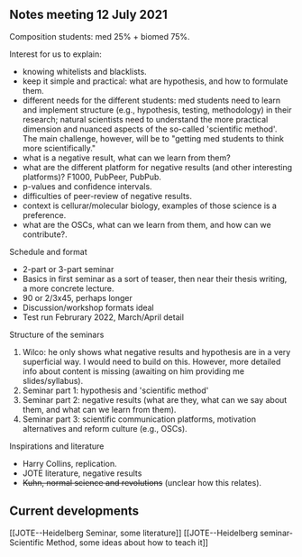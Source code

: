 
## Notes meeting 12 July 2021

Composition students: med 25% + biomed 75%.

Interest for us to explain:
- knowing whitelists and blacklists.
- keep it simple and practical: what are hypothesis, and how to formulate them.
- different needs for the different students: med students need to learn and implement structure (e.g., hypothesis, testing, methodology) in their research; natural scientists need to understand the more practical dimension and nuanced aspects of the so-called 'scientific method'. The main challenge, however, will be to "getting med students to think more scientifically."
- what is a negative result, what can we learn from them?
- what are the different platform for negative results (and other interesting platforms)? F1000, PubPeer, PubPub.
- p-values and confidence intervals.
- difficulties of peer-review of negative results.
- context is cellurar/molecular biology, examples of those science is a preference.
- what are the OSCs, what can we learn from them, and how can we contribute?.
 


Schedule and format
- 2-part or 3-part seminar
- Basics in first seminar as a sort of teaser, then near their thesis writing, a more concrete lecture.
- 90 or 2/3x45, perhaps longer
- Discussion/workshop formats ideal
- Test run Februrary 2022, March/April detail

Structure of the seminars
1. Wilco: he only shows what negative results and hypothesis are in a very superficial way. I would need to build on this. However, more detailed info about content is missing (awaiting on him providing me slides/syllabus).
2. Seminar part 1: hypothesis and 'scientific method'
3. Seminar part 2: negative results (what are they, what can we say about them, and what can we learn from them).
4. Seminar part 3: scientific communication platforms, motivation alternatives and reform culture (e.g., OSCs).

Inspirations and literature
- Harry Collins, replication.
- JOTE literature, negative results
- ~~Kuhn, normal science and revolutions~~ (unclear how this relates).


## Current developments
[[JOTE--Heidelberg Seminar, some literature]]
[[JOTE--Heidelberg seminar-Scientific Method, some ideas about how to teach it]]






